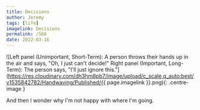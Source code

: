 ```yaml
---
title: Decisions
author: Jeremy
tags: [life]
imagelink: Decisions
permalink: /566
date: 2022-03-16
---
```


![Left panel (Unimportant, Short-Term): A person throws their hands up in the air and says, "Oh, I just can't decide!" Right panel (Important, Long-Term): The person says, "I'll just ignore this."](https://res.cloudinary.com/dh3hm8pb7/image/upload/c_scale,q_auto:best/v1535842782/Handwaving/Published/{{ page.imagelink }}.png){: .centre-image }

And then I wonder why I'm not happy with where I'm going.
